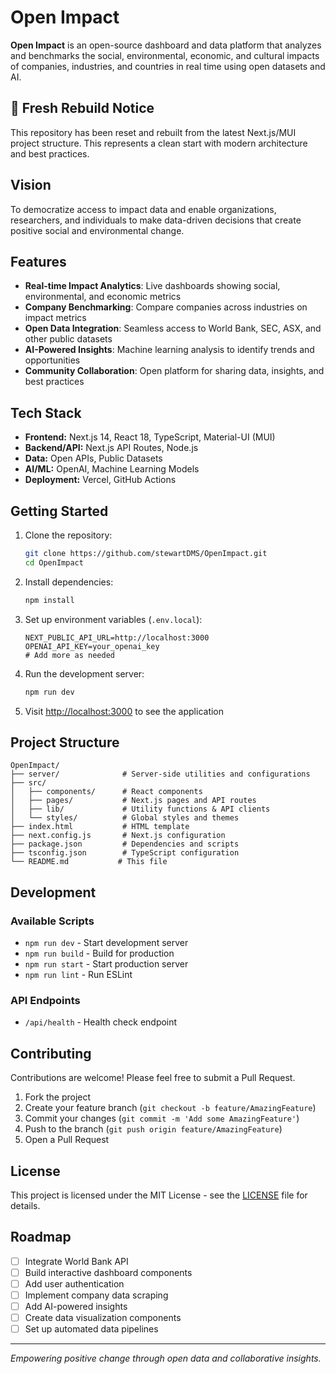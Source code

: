 # Open Impact

**Open Impact** is an open-source dashboard and data platform that analyzes and benchmarks the social, environmental, economic, and cultural impacts of companies, industries, and countries in real time using open datasets and AI.

## 🚀 Fresh Rebuild Notice

This repository has been reset and rebuilt from the latest Next.js/MUI project structure. This represents a clean start with modern architecture and best practices.

## Vision

To democratize access to impact data and enable organizations, researchers, and individuals to make data-driven decisions that create positive social and environmental change.

## Features

- **Real-time Impact Analytics**: Live dashboards showing social, environmental, and economic metrics
- **Company Benchmarking**: Compare companies across industries on impact metrics
- **Open Data Integration**: Seamless access to World Bank, SEC, ASX, and other public datasets
- **AI-Powered Insights**: Machine learning analysis to identify trends and opportunities
- **Community Collaboration**: Open platform for sharing data, insights, and best practices

## Tech Stack

- **Frontend:** Next.js 14, React 18, TypeScript, Material-UI (MUI)
- **Backend/API:** Next.js API Routes, Node.js
- **Data:** Open APIs, Public Datasets
- **AI/ML:** OpenAI, Machine Learning Models
- **Deployment:** Vercel, GitHub Actions

## Getting Started

1. Clone the repository:
   ```bash
   git clone https://github.com/stewartDMS/OpenImpact.git
   cd OpenImpact
   ```

2. Install dependencies:
   ```bash
   npm install
   ```

3. Set up environment variables (`.env.local`):
   ```env
   NEXT_PUBLIC_API_URL=http://localhost:3000
   OPENAI_API_KEY=your_openai_key
   # Add more as needed
   ```

4. Run the development server:
   ```bash
   npm run dev
   ```

5. Visit [http://localhost:3000](http://localhost:3000) to see the application

## Project Structure

```
OpenImpact/
├── server/              # Server-side utilities and configurations
├── src/
│   ├── components/      # React components
│   ├── pages/           # Next.js pages and API routes
│   ├── lib/             # Utility functions & API clients
│   └── styles/          # Global styles and themes
├── index.html           # HTML template
├── next.config.js       # Next.js configuration
├── package.json         # Dependencies and scripts
├── tsconfig.json        # TypeScript configuration
└── README.md           # This file
```

## Development

### Available Scripts

- `npm run dev` - Start development server
- `npm run build` - Build for production
- `npm run start` - Start production server
- `npm run lint` - Run ESLint

### API Endpoints

- `/api/health` - Health check endpoint

## Contributing

Contributions are welcome! Please feel free to submit a Pull Request.

1. Fork the project
2. Create your feature branch (`git checkout -b feature/AmazingFeature`)
3. Commit your changes (`git commit -m 'Add some AmazingFeature'`)
4. Push to the branch (`git push origin feature/AmazingFeature`)
5. Open a Pull Request

## License

This project is licensed under the MIT License - see the [LICENSE](LICENSE) file for details.

## Roadmap

- [ ] Integrate World Bank API
- [ ] Build interactive dashboard components
- [ ] Add user authentication
- [ ] Implement company data scraping
- [ ] Add AI-powered insights
- [ ] Create data visualization components
- [ ] Set up automated data pipelines

---

*Empowering positive change through open data and collaborative insights.*